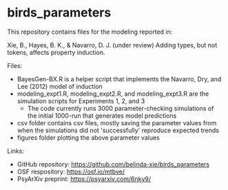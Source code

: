 # birds_parameters

This repository contains files for the modeling reported in:

Xie, B., Hayes, B. K., & Navarro, D. J. (under review) Adding types, but not tokens, affects property induction.

Files:
+ BayesGen-BX.R is a helper script that implements the Navarro, Dry, and Lee (2012) model of induction
+ modeling_expt1.R, modeling_expt2.R, and modeling_expt3.R are the simulation scripts for Experiments 1, 2, and 3
    + The code currently runs 3000 parameter-checking simulations of the initial 1000-run that generates model predictions
+ csv folder contains csv files, mostly saving the parameter values from when the simulations did not 'successfully' reproduce expected trends
+ figures folder plotting the above parameter values

Links:
+ GitHub repository: https://github.com/belinda-xie/birds_parameters
+ OSF respository: https://osf.io/mtbve/
+ PsyArXiv preprint: https://psyarxiv.com/6nky9/
